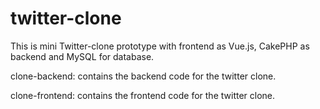 # twitter-clone
This is mini Twitter-clone prototype with frontend as Vue.js, CakePHP as backend and MySQL for database.

clone-backend: contains the backend code for the twitter clone.

clone-frontend: contains the frontend code for the twitter clone.